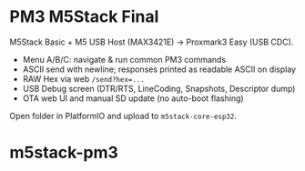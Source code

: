 
# PM3 M5Stack Final
M5Stack Basic + M5 USB Host (MAX3421E) -> Proxmark3 Easy (USB CDC).

- Menu A/B/C: navigate & run common PM3 commands
- ASCII send with newline; responses printed as readable ASCII on display
- RAW Hex via web `/send?hex=...`
- USB Debug screen (DTR/RTS, LineCoding, Snapshots, Descriptor dump)
- OTA web UI and manual SD update (no auto-boot flashing)

Open folder in PlatformIO and upload to `m5stack-core-esp32`.
# m5stack-pm3
